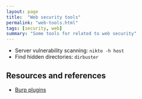 ```yaml
---
layout: page
title:  "Web security tools"
permalink: "web-tools.html"
tags: [security, web]
summary: "Some tools for related to web security"
---
```



* Server vulnerability scanning: `nikto -h host`
* Find hidden directories: `dirbuster`


## Resources and references
* [Burp plugins](https://github.com/snoopysecurity/awesome-burp-extensions)
